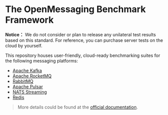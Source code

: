 # The OpenMessaging Benchmark Framework

**Notice：** We do not consider or plan to release any unilateral test results based on this standard. For reference, you can purchase server tests on the cloud by yourself. 

This repository houses user-friendly, cloud-ready benchmarking suites for the following messaging platforms:

* [Apache Kafka](https://kafka.apache.org)
* [Apache RocketMQ](https://rocketmq.apache.org)
* [RabbitMQ](https://www.rabbitmq.com/)
* [Apache Pulsar](https://pulsar.apache.org)
* [NATS Streaming](https://nats.io/)
* [Redis](https://redis.com/)

> More details could be found at the [official documentation](http://openmessaging.cloud/docs/benchmarks/).



